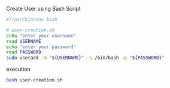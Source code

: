 
Create User using Bash Script

```bash
#!/usr/bin/env bash

# user-creation.sh
echo "enter your username"
read USERNAME
echo "enter your password"
read PASSWORD
sudo useradd -m "${USERNAME}" -s /bin/bash -p "${PASSWORD}"
```
execution

```bash
bash user-creation.sh
```
